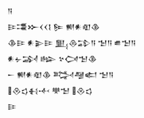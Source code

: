 <div class='block'>
<div class='line'>𒀀</div>
<div class='line'>𒄿𒃮𒁍𒌋𒌋𒋙 𒌉 𒆍𒀭𒊏𒆠</div>
<div class='line'>𒆠𒄿 𒀭𒉌𒄿 𒅅𒁲𒁉𒀀 𒈠𒀀 𒌑𒈠𒀀</div>
<div class='line'>𒀭𒉡𒋆 𒈗 𒆳𒉏𒈠𒆠</div>
<div class='line'>𒀸 𒆍𒀭𒊏𒆠 𒅋𒆷𒅗 𒈠𒀀</div>
<div class='line'>𒊮𒌓𒈬𒋾 𒋧𒈠 𒊮𒌓</div>
<div class='line'>𒄿</div>
</div>